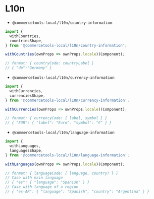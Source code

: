 # L10n

* `@commercetools-local/l10n/country-information`

```js
import {
  withCountries,
  countriesShape,
} from '@commercetools-local/l10n/country-information';

withCountries(ownProps => ownProps.locale)(Component);

// format: { countryCode: countryLabel }
// { "de":"Germany" }
```

* `@commercetools-local/l10n/currency-information`

```js
import {
  withCurrencies,
  currenciesShape,
} from '@commercetools-local/l10n/currency-information';

withCurrencies(ownProps => ownProps.locale)(Component);

// format: { currencyCode: { label, symbol } }
// { "EUR": { "label": "Euro", "symbol": "€" } }
```

* `@commercetools-local/l10n/language-information`

```js
import {
  withLanguages,
  languagesShape,
} from '@commercetools-local/l10n/language-information';

withLanguages(ownProps => ownProps.locale)(Component);

// format: { languageCode: { language, country? } }
// Case with main language
// { "es": { "language": "Spanish" } }
// Case with language of a region
// { "es-AR": { "language": "Spanish", "country": "Argentina" } }
```
